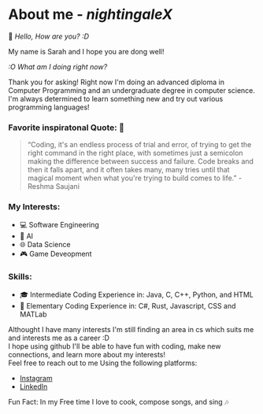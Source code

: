 # About me - *nightingaleX*
:wave: *Hello, How are you? :D <br>*

My name is Sarah and I hope you are dong well! <br>

*:O What am I doing right now? <br>*

Thank you for asking! Right now I'm doing an advanced diploma in Computer Programming and an undergraduate degree in computer science. 
I'm always determined to learn something new and try out various programming languages! <br>

### Favorite inspiratonal Quote: :star2:
> “Coding, it's an endless process of trial and error, of trying to get the right command in the right place, with sometimes just a semicolon making the difference between success and failure. Code breaks and then it falls apart, and it often takes many, many tries until that magical moment when what you're trying to build comes to life.” - Reshma Saujani

### My Interests:
- :computer: Software Engineering
- :robot: AI
- :globe_with_meridians: Data Science
- :video_game: Game Deveopment

### Skills:
- :mortar_board: Intermediate Coding Experience in: Java, C, C++, Python, and HTML
- :seedling: Elementary Coding Experience in: C#, Rust, Javascript, CSS and MATLab

Althought I have many interests I'm still finding an area in cs which suits me and interests me as a career :D <br>
I hope using github I'll be able to have fun with coding, make new connections, and learn more about my interests! <br>
Feel free to reach out to me Using the following platforms: 

- [Instagram](https://www.instagram.com/nightingalex03/)
- [LinkedIn](https://www.linkedin.com/in/sarah-mathew-0a4a06204/)

Fun Fact: In my Free time I love to cook, compose songs, and sing :notes:

